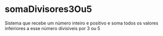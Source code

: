 # somaDivisores3Ou5
Sistema que recebe um número inteiro e positivo e soma todos os valores infeiriores a esse número divisíveis por 3 ou 5
